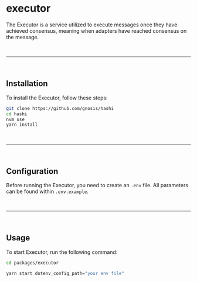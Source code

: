 # executor

The Executor is a service utilized to execute messages once they have achieved consensus, meaning when adapters have reached consensus on the message.

&nbsp;

---

&nbsp;

## Installation
To install the Executor, follow these steps:

```bash
git clone https://github.com/gnosis/hashi
cd hashi
nvm use
yarn install
```

&nbsp;

---

&nbsp;

## Configuration

Before running the Executor, you need to create an `.env` file. All parameters can be found within `.env.example`.

&nbsp;

---

&nbsp;

## Usage

To start Executor, run the following command:

```bash
cd packages/executor
```

```bash
yarn start dotenv_config_path="your env file"
```

